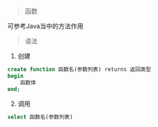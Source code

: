 > 函数

可参考Java当中的方法作用

> 语法
1. 创建
```sql
create function 函数名(参数列表) returns 返回类型
begin
    函数体
end;
```
2. 调用
```sql
select 函数名(参数列表)
```